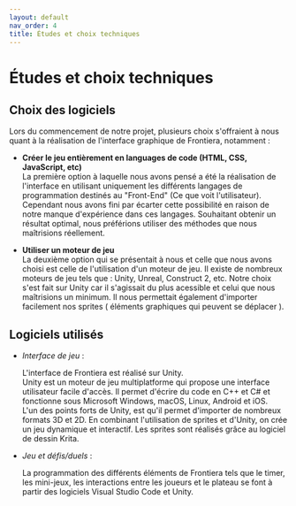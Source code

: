 ```yaml
---
layout: default
nav_order: 4
title: Études et choix techniques
---
```


# Études et choix techniques

## Choix des logiciels
Lors du commencement de notre projet, plusieurs choix s'offraient à nous quant à la réalisation de l'interface graphique de Frontiera, notamment :

* **Créer le jeu entièrement en languages de code (HTML, CSS, JavaScript, etc)**  
La première option à laquelle nous avons pensé a été la réalisation de l'interface en utilisant uniquement les différents langages de programmation destinés au "Front-End" (Ce que voit l'utilisateur).
Cependant nous avons fini par écarter cette possibilité en raison de notre manque d'expérience dans ces langages. Souhaitant obtenir un résultat optimal, nous préférions utiliser des méthodes que nous maîtrisions réellement.

* **Utiliser un moteur de jeu**  
  La deuxième option qui se présentait à nous et celle que nous avons choisi est celle de l'utilisation d'un moteur de jeu. Il existe de nombreux moteurs de jeu tels que : Unity, Unreal, Construct 2, etc.
  Notre choix s'est fait sur Unity car il s'agissait du plus acessible et celui que nous maîtrisions un minimum. Il nous permettait également d'importer facilement nos sprites ( éléments graphiques qui peuvent se déplacer ). 



## Logiciels utilisés 
* *Interface de jeu* :

  L'interface de Frontiera est réalisé sur Unity.  
Unity est un moteur de jeu multiplatforme qui propose une interface utilisateur facile d'accès. Il permet d'écrire du code en C++ et C# et fonctionne sous Microsoft Windows, macOS, Linux, Android et iOS.  
L'un des points forts de Unity, est qu'il permet d'importer de nombreux formats 3D et 2D.
  En combinant l'utilisation de sprites et d'Unity, on crée un jeu dynamique et interactif. Les sprites sont réalisés grâce au logiciel de dessin Krita.   

* *Jeu et défis/duels* :

  La programmation des différents éléments de Frontiera tels que le timer, les mini-jeux, les interactions entre les joueurs et le plateau se font à partir des logiciels Visual Studio Code et Unity.
